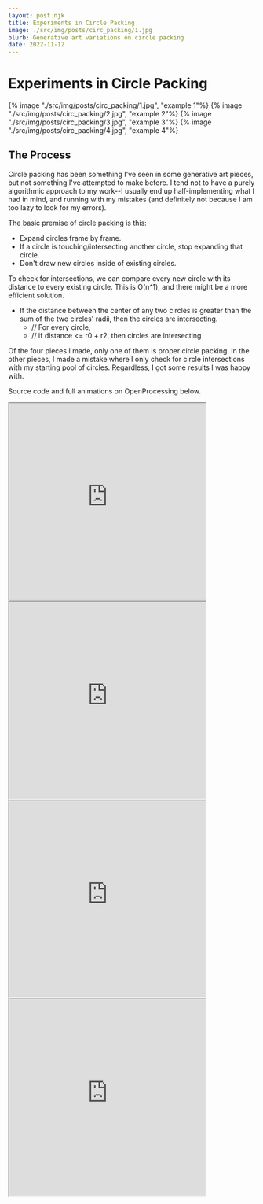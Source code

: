 ```yaml
---
layout: post.njk
title: Experiments in Circle Packing
image: ./src/img/posts/circ_packing/1.jpg
blurb: Generative art variations on circle packing
date: 2022-11-12
---
```

# Experiments in Circle Packing
<div picture-grid="2">
{% image "./src/img/posts/circ_packing/1.jpg", "example 1"%}
{% image "./src/img/posts/circ_packing/2.jpg", "example 2"%}
{% image "./src/img/posts/circ_packing/3.jpg", "example 3"%}
{% image "./src/img/posts/circ_packing/4.jpg", "example 4"%}
</div>

## The Process

Circle packing has been something I've seen in some generative art pieces, but not something I've attempted to make before. I tend not to have a purely algorithmic approach to my work--I usually end up half-implementing what I had in mind, 
and running with my mistakes (and definitely not because I am too lazy to look for my errors).

The basic premise of circle packing is this:
* Expand circles frame by frame.
* If a circle is touching/intersecting another circle, stop expanding that circle.
* Don't draw new circles inside of existing circles.

To check for intersections, we can compare every new circle with its distance to every existing circle. This is O(n^1),
and there might be a more efficient solution.
* If the distance between the center of any two circles is greater than the sum of the two circles' radii, then the circles are intersecting.
    * // For every circle,
    * // if distance <= r0 + r2, then circles are intersecting

Of the four pieces I made, only one of them is proper circle packing. In the other pieces, I made a mistake where I only check for circle intersections 
with my starting pool of circles. Regardless, I got some results I was happy with.

Source code and full animations on OpenProcessing below.

<iframe src="https://openprocessing.org/sketch/1734084/embed/" width="400" height="400"></iframe>

<iframe src="https://openprocessing.org/sketch/1734946/embed/" width="400" height="400"></iframe>

<iframe src="https://openprocessing.org/sketch/1734952/embed/" width="400" height="400"></iframe>

<iframe src="https://openprocessing.org/sketch/1736190/embed/" width="400" height="400"></iframe>